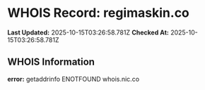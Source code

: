 # WHOIS Record: regimaskin.co

**Last Updated:** 2025-10-15T03:26:58.781Z
**Checked At:** 2025-10-15T03:26:58.781Z

## WHOIS Information

**error:** getaddrinfo ENOTFOUND whois.nic.co

